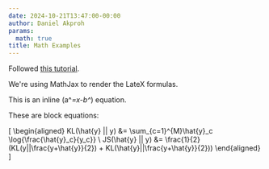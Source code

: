 ```yaml
---
date: 2024-10-21T13:47:00-00:00
author: Daniel Akproh
params:
  math: true
title: Math Examples
---
```


Followed [this tutorial](https://gohugo.io/content-management/mathematics/).

We're using MathJax to render the LateX formulas.

This is an inline \(a^*=x-b^*\) equation.

These are block equations:

\[
\begin{aligned}
KL(\hat{y} || y) &= \sum_{c=1}^{M}\hat{y}_c \log{\frac{\hat{y}_c}{y_c}} \\
JS(\hat{y} || y) &= \frac{1}{2}(KL(y||\frac{y+\hat{y}}{2}) + KL(\hat{y}||\frac{y+\hat{y}}{2}))
\end{aligned}
\]
